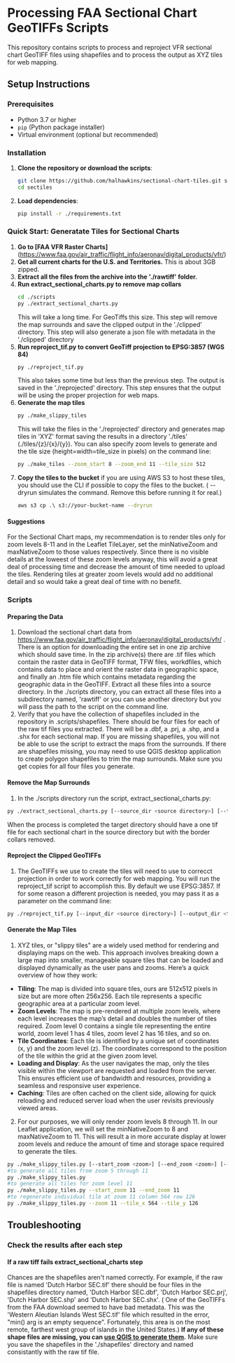 # Processing FAA Sectional Chart GeoTIFFs Scripts

This repository contains scripts to process and reproject VFR sectional chart GeoTIFF files using shapefiles and to process the output as XYZ tiles for web mapping.

## Setup Instructions

### Prerequisites

- Python 3.7 or higher
- `pip` (Python package installer)
- Virtual environment (optional but recommended)

### Installation

1. **Clone the repository or download the scripts**:
   ```bash
   git clone https://github.com/halhawkins/sectional-chart-tiles.git sectiles
   cd sectiles
2. **Load dependencies**:
   ```bash
   pip install -r ./requirements.txt
### Quick Start: Generatate Tiles for Sectional Charts

 1. **Go to [FAA VFR Raster Charts]** (https://www.faa.gov/air_traffic/flight_info/aeronav/digital_products/vfr/)
 2. **Get all current charts for the U.S. and Territories.** This is about 3GB zipped. 
 3. **Extract all the files from the archive into the './rawtiff' folder.**
 4. **Run extract_sectional_charts.py to remove map collars**
      ```bash
      cd ./scripts
      py ./extract_sectional_charts.py
      ```
      This will take a long time. For GeoTiffs this size. This step will remove the map surrounds and save the clipped output in the './clipped' directory. 
      This step will also generate a json file with metadata in the './clipped' directory
 5. **Run reproject_tif.py to convert GeoTiff projection to EPSG:3857 (WGS 84)**
      ```bash
      py ./reproject_tif.py
      ```
    This also takes some time but less than the previous step. The output is saved in the './reprojected' directory. This step ensures that the output will be using the proper projection for web maps. 
 6. **Generate the map tiles**
      ```bash
      py ./make_slippy_tiles
      ```
      This will take the files in the './reprojected' directory and generates map tiles in 'XYZ' format saving the results in a directory './tiles' (./tiles/{z}/{x}/{y}).
      You can also specify zoom levels to generate and the tile size (height=width=tile_size in pixels) on the command line: 
      ```bash
      py ./make_tiles --zoom_start 8 --zoom_end 11 --tile_size 512
      ```
 7. **Copy the tiles to the bucket**
     if you are using AWS S3 to host these tiles, you should use the CLI if possible to copy the files to the bucket. ( --dryrun simulates the command. Remove this before running it for real.)
     ```bash
     aws s3 cp .\ s3://your-bucket-name --dryrun 
     ```
#### Suggestions ####
For the Sectional Chart maps, my recommendation is to render tiles only for zoom levels 8-11 and in the Leaflet TileLayer, set the minNativeZoom and maxNativeZoom to those values respectively. Since there is no visible details at the loweest of these zoom levels anyway, this will avoid a great deal of processing time and decrease the amount of time needed to upload the tiles. Rendering tiles at greater zoom levels would add no additional detail and so would take a great deal of time with no benefit.
### Scripts ###
#### Preparing the Data ####
 1. Download the sectional chart data from https://www.faa.gov/air_traffic/flight_info/aeronav/digital_products/vfr/ . There is an option for downloading the entire set in one zip archive which should save time. In the zip archive(s) there are .tif files which contain the raster data in GeoTIFF format, TFW files, workdfiles, which contains data to place and orient the raster data in geographic space, and finally an .htm file which contains metadata regarding the geographic data in the GeoTIFF. Extract all these files into a source directory. In the ./scripts directory, you can extract all these files into a subdirectory named, 'rawtiff' or you can use another directory but you will pass the path to the script on the command line.
 2. Verify that you have the collection of shapefiles included in the repository in .scripts/shapefiles. There should be four files for each of the raw tif files you extracted. There will be a .dbf, a .prj, a .shp, and a .shx for each sectional map. If you are missing shapefiles, you will not be able to use the script to extract the maps from the surrounds. If there are shapefiles missing, you may need to use QGIS desktop application to create polygon shapefiles to trim the map surrounds. Make sure you get copies for all four files you generate. 
#### Remove the Map Surrounds ####
 1. In the ./scripts directory run the script, extract_sectional_charts.py:
   ```bash
   py ./extract_sectional_charts.py [--source_dir <source directory>] [--target_dir <target directory>]
   ```
   When the process is completed the target directory should have a one tif file for each sectional chart in the source directory but with the border collars removed.
#### Reproject the Clipped GeoTIFFs ####
 1. The GeoTIFFs we use to create the tiles will need to use to correcct projection in order to work correctly for web mapping. You will run the reproject_tif script to accomplish this. By default we use EPSG:3857. If for some reason a different projection is needed, you may pass it as a parameter on the command line:
 ```bash
 py ./reproject_tif.py [--input_dir <source directory>] [--output_dir <target directory>] [--target_crs <EPSG:3857>] [--nodata_value <color index>]
 ```
#### Generate the Map Tiles ####
 1. XYZ tiles, or "slippy tiles" are a widely used method for rendering and displaying maps on the web. This approach involves breaking down a large map into smaller, manageable square tiles that can be loaded and displayed dynamically as the user pans and zooms. Here’s a quick overview of how they work:
  - **Tiling**: The map is divided into square tiles, ours are 512x512 pixels in size but are more often 256x256. Each tile represents a specific geographic area at a particular zoom level.
  - **Zoom Levels**: The map is pre-rendered at multiple zoom levels, where each level increases the map’s detail and doubles the number of tiles required. Zoom level 0 contains a single tile representing the entire world, zoom level 1 has 4 tiles, zoom level 2 has 16 tiles, and so on.
  - **Tile Coordinates**: Each tile is identified by a unique set of coordinates (x, y) and the zoom level (z). The coordinates correspond to the position of the tile within the grid at the given zoom level.
  - **Loading and Display**: As the user navigates the map, only the tiles visible within the viewport are requested and loaded from the server. This ensures efficient use of bandwidth and resources, providing a seamless and responsive user experience.
  - **Caching**: Tiles are often cached on the client side, allowing for quick reloading and reduced server load when the user revisits previously viewed areas.
 2. For our purposes, we will only render zoom levels 8 through 11. In our Leaflet application, we will set the minNativeZoom to 8 and maxNativeZoom to 11. This will result a in more accurate display at lower zoom levels and reduce the amount of time and storage space required to generate the tiles.
 ```bash
 py ./make_slippy_tiles.py [--start_zoom <zoom>] [--end_zoom <zoom>] [--input_dir <source directory>] [--output_dir <target directory>] [--zoom <zoom level for regeneration>] [--tile_x <tile column for regeneration>] [--tile_y <tile row for regeneration>]
 #to generate all tiles from zoom 5 through 11
 py ./make_slippy_tiles.py
 #to generate all tiles for zoom level 11
 py ./make_slippy_tiles.py --start_zoom 11 --end_zoom 11
 #to regenerate individual tile at zoom 11 column 564 row 126
 py ./make_slippy_tiles.py --zoom 11 --tile_x 564 --tile_y 126
 ```
## Troubleshooting
### Check the results after each step
   #### If a raw tiff fails extract_sectional_charts step
   Chances are the shapefiles aren't named correctly. For example, if the raw file is named 'Dutch Harbor SEC.tif' there should be four files in the shapefiles directory named, 'Dutch Harbor SEC.dbf', 'Dutch Harbor SEC.prj', 'Dutch Harbor SEC.shp' and 'Dutch Harbor SEC.shx'. ( One of the GeoTIFFs from the FAA download seemed to have bad metadata. This was the 'Western Aleutian Islands West SEC.tif' file which resulted in the error, "min() arg is an empty sequence". Fortunately, this area is on the most remote, farthest west group of islands in the United States.)
   **If any of these shape files are missing, you can [use QGIS to generate them](https://arc2qgis.github.io/Basics/exporting_data.html).** Make sure you save the shapefiles in the './shapefiles' directory and named consistantly with the raw tif file.